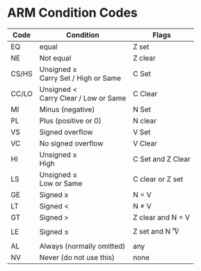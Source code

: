# ARM Condition Codes


|Code | Condition | Flags |
|-----|-----------|-------|
| EQ | equal | Z set |
| NE | Not equal | Z clear |
| CS/HS | Unsigned &#x2265; <br> Carry Set / High or Same | C Set |
|CC/LO | Unsigned &lt; <br> Carry Clear / Low or Same | C Clear |
|MI | Minus (negative) | N Set|
|PL | Plus (positive or 0) | N clear |
|VS | Signed overflow | V Set|
|VC | No signed overflow | V Clear |
|HI | Unsigned &#8805; <br> High | C Set and Z Clear |
|LS| Unsigned &#x2264; <br> Low or Same | C clear or Z set |
|GE| Signed &#x2265; | N = V |
|LT| Signed &lt; | N &#x2260; V |
|GT| Signed &gt; | Z clear and N = V |
|LE| Signed &#x2264; | Z set and N &#2260; V |
|AL| Always (normally omitted) | any |
|NV| Never (do not use this) | none|
